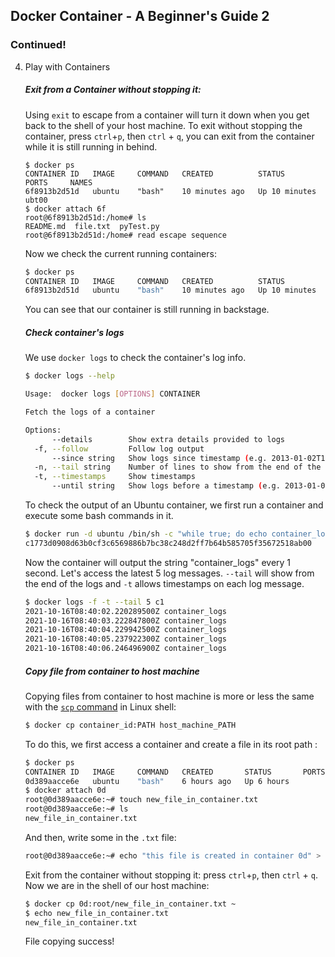 ## Docker Container - A Beginner's Guide 2


### Continued! 

4. Play with Containers

   ##### Exit from a Container without stopping it:

   Using `exit` to escape from a container will turn it down when you get back to the shell of your host machine. To exit without stopping the container, press `ctrl`+`p`, then `ctrl` + `q`, you can exit from the container while it is still running in behind.

   ```shell
   $ docker ps
   CONTAINER ID   IMAGE     COMMAND   CREATED          STATUS          PORTS     NAMES
   6f8913b2d51d   ubuntu    "bash"    10 minutes ago   Up 10 minutes             ubt00
   $ docker attach 6f
   root@6f8913b2d51d:/home# ls
   README.md  file.txt  pyTest.py
   root@6f8913b2d51d:/home# read escape sequence
   ```

    Now we check the current running containers:

   ```bash
   $ docker ps
   CONTAINER ID   IMAGE     COMMAND   CREATED          STATUS          PORTS     NAMES
   6f8913b2d51d   ubuntu    "bash"    10 minutes ago   Up 10 minutes             ubt00
   ```

   You can see that our container is still running in backstage.

   ##### Check container's logs
   
   We use `docker logs` to check the container's log info.
   
   ```bash
   $ docker logs --help
   
   Usage:  docker logs [OPTIONS] CONTAINER
   
   Fetch the logs of a container
   
   Options:
         --details        Show extra details provided to logs
     -f, --follow         Follow log output
         --since string   Show logs since timestamp (e.g. 2013-01-02T13:23:37Z) or relative (e.g. 42m for 42 minutes)
     -n, --tail string    Number of lines to show from the end of the logs (default "all")
     -t, --timestamps     Show timestamps
         --until string   Show logs before a timestamp (e.g. 2013-01-02T13:23:37Z) or relative (e.g. 42m for 42 minutes)
   ```
   
   To check the output of an Ubuntu container, we first run a container and execute some bash commands in it.
   
   ```bash
   $ docker run -d ubuntu /bin/sh -c "while true; do echo container_logs;sleep 1;done"
   c1773d0908d63b0cf3c6569886b7bc38c248d2ff7b64b585705f35672518ab00
   ```
   
   Now the container will output the string "container_logs" every 1 second. Let's access the latest 5 log messages. `--tail` will show from the end of the logs and `-t` allows timestamps on each log message.
   
   ```bash
   $ docker logs -f -t --tail 5 c1
   2021-10-16T08:40:02.220289500Z container_logs
   2021-10-16T08:40:03.222847800Z container_logs
   2021-10-16T08:40:04.229942500Z container_logs
   2021-10-16T08:40:05.237922300Z container_logs
   2021-10-16T08:40:06.246496900Z container_logs
   
   ```
   
   ##### Copy file from container to host machine
   
   Copying files from container to host machine is more or less the same with the [`scp` command](https://linuxize.com/post/how-to-use-scp-command-to-securely-transfer-files/) in Linux shell:
   
   ```bash
   $ docker cp container_id:PATH host_machine_PATH
   ```
   
   To do this, we first access a container and create a file in its root path :
   
   ```bash
   $ docker ps
   CONTAINER ID   IMAGE     COMMAND   CREATED       STATUS       PORTS     NAMES
   0d389aacce6e   ubuntu    "bash"    6 hours ago   Up 6 hours             confident_chebyshev
   $ docker attach 0d
   root@0d389aacce6e:~# touch new_file_in_container.txt
   root@0d389aacce6e:~# ls
   new_file_in_container.txt
   ```
   
   And then, write some in the `.txt` file:
   
   ```bash
   root@0d389aacce6e:~# echo "this file is created in container 0d" > new_file_in_container.txt
   ```
   
   Exit from the container without stopping it: press `ctrl`+`p`, then `ctrl` + `q`. Now we are in the shell of our host machine:
   
   ```bash
   $ docker cp 0d:root/new_file_in_container.txt ~
   $ echo new_file_in_container.txt
   new_file_in_container.txt
   ```
   
   File copying success!